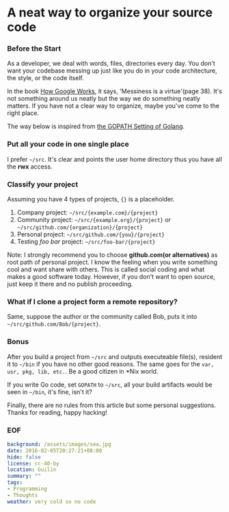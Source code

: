 A neat way to organize your source code
===

### Before the Start
As a developer, we deal with words, files, directories every day. You don't want your codebase messing up just like you do in your code architecture, the style, or the code itself.

In the book [How Google Works][1], it says, 'Messiness is a virtue'(page 38). It's not something around us neatly but the way we do something neatly matters. If you have not a clear way to organize, maybe you've come to the right place.

The way below is inspired from [the GOPATH Setting of Golang][2].

### Put all your code in one single place
I prefer ``~/src``. It's clear and points the user home directory thus you have all the **rwx** access.

### Classify your project
Assuming you have 4 types of projects, ``{}`` is a placeholder.

1. Company project: ``~/src/{example.com}/{project}`` 
2. Community project: ``~/src/{example.org}/{project}`` or ``~/src/github.com/{organization}/{project}``
3. Personal project: ``~/src/github.com/{you}/{project}``
4. Testing *foo bar* project: ``~/src/foo-bar/{project}``

Note: I strongly recommend you to choose **github.com(or alternatives)** as root path of personal project. I know the feeling when you write something cool and want share with others. This is called social coding and what makes a good software today. However, if you don't want to open source, just keep it there and no publish proceeding.

### What if I clone a project form a remote repository?
Same, suppose the author or the community called Bob, puts it into ``~/src/github.com/Bob/{project}``.

### Bonus
After you build a project from ``~/src`` and outputs executeable file(s), resident it to ``~/bin`` if you have no other good reasons. The same goes for the ``var, usr, pkg, lib, etc.``. Be a good citizen in *Nix world.

If you write Go code, set ``GOPATH`` to ``~/src``, all your build artifacts would be seen in ``~/bin``, it's fine, isn't it?

Finally, there are no rules from this article but some personal suggestions. Thanks for reading, happy hacking!

### EOF
```yaml
background: /assets/images/sea.jpg
date: 2016-02-05T20:27:21+08:00
hide: false
license: cc-40-by
location: Guilin
summary: ""
tags:
- Programming
- Thoughts
weather: very cold so no code
```

[1]: http://www.amazon.com/How-Google-Works-Eric-Schmidt/dp/1455582344
[2]: https://golang.org/doc/code.html#Organization

